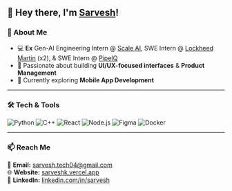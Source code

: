 ## 👋 Hey there, I'm [Sarvesh](https://sarveshk.vercel.app/)!

### 🚀 About Me

- 💻 **Ex**  Gen-AI Engineering Intern @ [Scale AI](https://scale.com), SWE Intern @ [Lockheed Martin](https://www.lockheedmartin.com/) (x2), & SWE Intern @ [PipeIQ](https://pipeiq.ai/)  
- 🎨 Passionate about building **UI/UX-focused interfaces** & **Product Management**  
- 🌱 Currently exploring **Mobile App Development**  

---

### 🛠️ Tech & Tools

![Python](https://img.shields.io/badge/Python-3776AB?style=for-the-badge&logo=python&logoColor=white)
![C++](https://img.shields.io/badge/C%2B%2B-00599C?style=for-the-badge&logo=c%2B%2B&logoColor=white)
![React](https://img.shields.io/badge/React-20232A?style=for-the-badge&logo=react&logoColor=61DAFB)
![Node.js](https://img.shields.io/badge/Node.js-43853D?style=for-the-badge&logo=node.js&logoColor=white)
![Figma](https://img.shields.io/badge/Figma-%23F24E1E.svg?style=for-the-badge&logo=figma&logoColor=white)
![Docker](https://img.shields.io/badge/Docker-2496ED?style=for-the-badge&logo=docker&logoColor=white)

---

### 📫 Reach Me

📧 **Email:** [sarvesh.tech04@gmail.com](mailto:sarvesh.tech04@gmail.com)  
🌐 **Website:** [sarveshk.vercel.app](https://sarveshk.vercel.app/)  
💼 **LinkedIn:** [linkedin.com/in/sarvesh](https://www.linkedin.com/in/sarvesh)  
